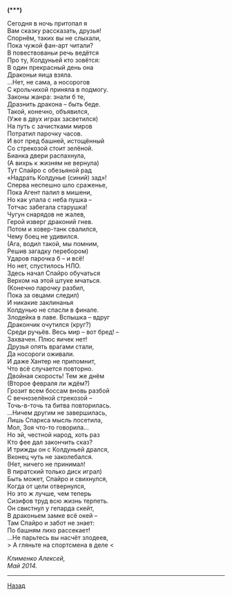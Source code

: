 ﻿**(\*\*\*)**  

Сегодня в ночь притопал я  
Вам сказку рассказать, друзья!  
Спорнём, таких вы не слыхали,  
Пока чужой фан-арт читали?  
В повествованьи речь ведётся  
Про ту, Колдуньей кто зовётся:  
В один прекрасный день она  
Драконьи яица взяла.  
…Нет, не сама, а носорогов  
С крольчихой приняла в подмогу.  
Законы жанра: знали б те,  
Дразнить дракона – быть беде.  
Такой, конечно, объявился,  
(Уже в двух играх засветился)  
На путь с зачистками миров  
Потратил парочку часов.  
И вот пред башней, истощённый  
Со стрекозой стоит зелёной.  
Бианка двери распахнула,  
(А вихрь к жизням не вернула)  
Тут Спайро с обезьяной рад  
«Надрать Колдунье (синий) зад»!  
Сперва неспешно шло сраженье,  
Пока Агент палил в мишени,  
Но как упала с неба пушка –  
Тотчас забегала старушка!  
Чугун снарядов не жалев,  
Герой изверг драконий гнев.  
Потом и ховер-танк свалился,  
Чему боец не удивился.  
(Ага, водил такой, мы помним,  
Решив загадку перебором)  
Ударов парочка б – и всё!  
Но нет, спустилось НЛО.  
Здесь начал Спайро обучаться  
Верхом на этой штуке мчаться.  
(Конечно парочку разбил,  
Пока за овцами следил)  
И никакие заклинанья  
Колдунью не спасли в финале.  
Злодейка в лаве. Вспышка – вдруг  
Дракончик очутился (круг?)  
Среди ручьёв. Весь мир – вот бред! –  
Захвачен. Плюс яичек нет!  
Друзья опять врагами стали,  
Да носороги оживали.  
И даже Хантер не припомнит,  
Что всё случается повторно.  
Двойная скорость! Тем же днём  
(Второе февраля ли ждём?)  
Грозит всем боссам вновь разбой  
С вечнозелёной стрекозой –  
Точь-в-точь та битва повторилась.  
…Ничем другим не завершилась,  
Лишь Спаркса мысль посетила,  
Мол, Зоя что-то говорила…  
Но эй, честной народ, хоть раз  
Кто фее дал закончить сказ?  
И трижды он с Колдуньей дрался,  
Вконец чуть не заколебался.  
(Нет, ничего не принимал!  
В пиратский только диск играл)  
Быть может, Спайро и свихнулся,  
Когда от цели отвернулся,  
Но это ж лучше, чем теперь  
Сизифов труд всю жизнь терпеть.  
Он свистнул у гепарда скейт,  
В драконьем замке всё окей –  
Там Спайро и забот не знает:  
По башням лихо рассекает!  
…Не парьтесь вы насчёт злодеев,  
\> А гляньте на спортсмена в деле \<  

_Клименко Алексей,_  
_Май 2014._  

---

[Назад](./)
